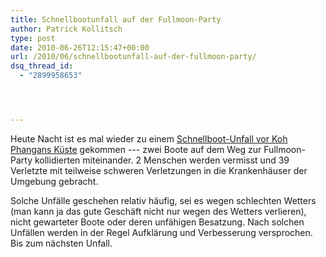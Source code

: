 ```yaml
---
title: Schnellbootunfall auf der Fullmoon-Party
author: Patrick Kollitsch
type: post
date: 2010-06-26T12:15:47+00:00
url: /2010/06/schnellbootunfall-auf-der-fullmoon-party/
dsq_thread_id:
  - "2899958653"




---
```

Heute Nacht ist es mal wieder zu einem [Schnellboot-Unfall vor Koh Phangans Küste][1] gekommen --- zwei Boote auf dem Weg zur Fullmoon-Party kollidierten miteinander. 2 Menschen werden vermisst und 39 Verletzte mit teilweise schweren Verletzungen in die Krankenhäuser der Umgebung gebracht. 

Solche Unfälle geschehen relativ häufig, sei es wegen schlechten Wetters (man kann ja das gute Geschäft nicht nur wegen des Wetters verlieren), nicht gewarteter Boote oder deren unfähigen Besatzung. Nach solchen Unfällen werden in der Regel Aufklärung und Verbesserung versprochen. Bis zum nächsten Unfall.

 [1]: http://www.nationmultimedia.com/home/2-missing-39-injured-in-Full-Moon-Party-boat-colli-30132506.html